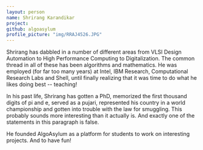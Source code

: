 ```yaml
---
layout: person
name: Shrirang Karandikar
project: 
github: algoasylum
profile_picture: "img/RRAJ4526.JPG"
---
```



Shrirang has dabbled in a number of different areas from VLSI Design Automation
to High Performance Computing to Digitalization. The common thread in all of
these has been algorithms and mathematics. He was employed (for far too many
years) at Intel, IBM Research, Computational Research Labs and Shell, until
finally realizing that it was time to do what he likes doing best -- teaching!

In his past life, Shrirang has gotten a PhD, memorized the first thousand
digits of pi and e, served as a pujari, represented his country in a world
championship and gotten into trouble with the law for smuggling. This probably
sounds more interesting than it actually is. And exactly one of the statements
in this paragraph is false.

He founded AlgoAsylum as a platform for students to work on interesting projects. And to have fun!
